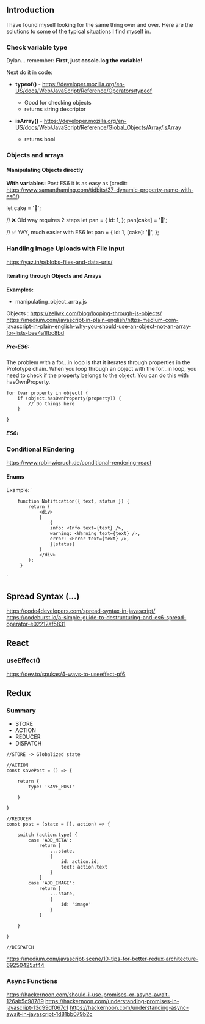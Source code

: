 ## Introduction

I have found myself looking for the same thing over and over. Here are the solutions to some of the typical situations I find myself in.

### Check variable type

Dylan... remember:
**First, just cosole.log the variable!**

Next do it in code: 

* **typeof()** - https://developer.mozilla.org/en-US/docs/Web/JavaScript/Reference/Operators/typeof
    - Good for checking objects
    - returns string descriptor

* **isArray()** - https://developer.mozilla.org/en-US/docs/Web/JavaScript/Reference/Global_Objects/Array/isArray
    - returns bool

### Objects and arrays

#### Manipulating Objects directly

**With variables:** 
Post ES6 it is as easy as 
(credit: https://www.samanthaming.com/tidbits/37-dynamic-property-name-with-es6/)

let cake = '🍰'; 

// ❌ Old way requires 2 steps
let pan = {
  id: 1, 
}; 
pan[cake] = '🥞'; 

// ✅ YAY, much easier with ES6
let pan = {
  id: 1, 
  [cake]: '🥞', 
}; 

### Handling Image Uploads with File Input

https://yaz.in/p/blobs-files-and-data-uris/

#### Iterating through Objects and Arrays

**Examples:**

* manipulating_object_array.js

Objects : https://zellwk.com/blog/looping-through-js-objects/
https://medium.com/javascript-in-plain-english/https-medium-com-javascript-in-plain-english-why-you-should-use-an-object-not-an-array-for-lists-bee4a1fbc8bd

##### Pre-ES6:

The problem with a for...in loop is that it iterates through properties in the Prototype chain. When you loop through an object with the for...in loop, you need to check if the property belongs to the object. You can do this with hasOwnProperty.

    for (var property in object) {
        if (object.hasOwnProperty(property)) {
            // Do things here
        }

    }

##### ES6:

### Conditional REndering 
https://www.robinwieruch.de/conditional-rendering-react

#### Enums

Example:
`

``` 
    function Notification({ text, status }) {
        return (
            <div>
            {
                {
                info: <Info text={text} />,
                warning: <Warning text={text} />,
                error: <Error text={text} />,
                }[status]
            }
            </div>
        );
     }
```

`

## Spread Syntax (...)

https://code4developers.com/spread-syntax-in-javascript/
https://codeburst.io/a-simple-guide-to-destructuring-and-es6-spread-operator-e02212af5831

## React

### useEffect()
https://dev.to/spukas/4-ways-to-useeffect-pf6

## Redux

### Summary

* STORE
* ACTION
* REDUCER
* DISPATCH

``` 
//STORE -> Globalized state

//ACTION
const savePost = () => {

    return {
        type: 'SAVE_POST'

    }

}

//REDUCER
const post = (state = [], action) => {

    switch (action.type) {
        case 'ADD_META':
            return [
                ...state,
                {
                    id: action.id,
                    text: action.text
                }
            ]
        case 'ADD_IMAGE':
            return [
                ...state,
                {
                    id: 'image'
                }
            ]

    }

}

//DISPATCH
```

https://medium.com/javascript-scene/10-tips-for-better-redux-architecture-69250425af44

### Async Functions

https://hackernoon.com/should-i-use-promises-or-async-await-126ab5c98789
https://hackernoon.com/understanding-promises-in-javascript-13d99df067c1
https://hackernoon.com/understanding-async-await-in-javascript-1d81bb079b2c
